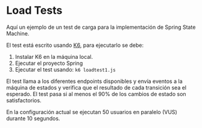# Load Tests

Aquí un ejemplo de un test de carga para la implementación de Spring State Machine.

El test está escrito usando [K6](https://k6.io/open-source/), para ejecutarlo se debe:
1. Instalar K6 en la máquina local.
2. Ejecutar el proyecto Spring
3. Ejecutar el test usando: `k6 loadtest1.js`

El test llama a los diferentes endpoints disponibles y envía eventos a la máquina de estados y verifica
que el resultado de cada transición sea el esperado.
El test pasa si al menos el 90% de los cambios de estado son satisfactorios.

En la configuración actual se ejecutan 50 usuarios en paralelo (VUS) durante 10 segundos.
